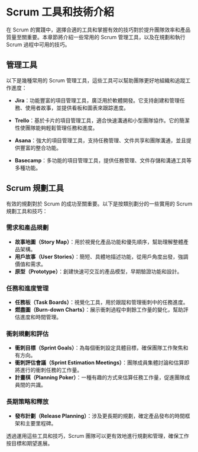 
# Scrum 工具和技術介紹

在 Scrum 的實踐中，選擇合適的工具和掌握有效的技巧對於提升團隊效率和產品質量至關重要。本章節將介紹一些常用的 Scrum 管理工具，以及在規劃和執行 Scrum 過程中可用的技巧。

## 管理工具

以下是幾種常用的 Scrum 管理工具，這些工具可以幫助團隊更好地組織和追蹤工作進度：

- **Jira**：功能豐富的項目管理工具，廣泛用於軟體開發。它支持創建和管理任務、使用者故事，並提供看板和圖表來跟踪進度。

- **Trello**：基於卡片的項目管理工具，適合快速溝通和小型團隊協作。它的簡潔性使團隊能夠輕鬆管理任務和進度。

- **Asana**：強大的項目管理工具，支持任務管理、文件共享和團隊溝通，並且提供豐富的整合功能。

- **Basecamp**：多功能的項目管理工具，提供任務管理、文件存儲和溝通工具等多種功能。

## Scrum 規劃工具

有效的規劃對於 Scrum 的成功至關重要。以下是按類別劃分的一些實用的 Scrum 規劃工具和技巧：

### 需求和產品規劃
- **故事地圖（Story Map）**：用於視覺化產品功能和優先順序，幫助理解整體產品架構。
- **用戶故事（User Stories）**：簡短、具體地描述功能，從用戶角度出發，強調價值和需求。
- **原型（Prototype）**：創建快速可交互的產品模型，早期驗證功能和設計。

### 任務和進度管理
- **任務板（Task Boards）**：視覺化工具，用於跟蹤和管理衝刺中的任務進度。
- **燃盡圖（Burn-down Charts）**：展示衝刺過程中剩餘工作量的變化，幫助評估進度和時間管理。

### 衝刺規劃和評估
- **衝刺目標（Sprint Goals）**：為每個衝刺設定具體目標，確保團隊工作聚焦和有方向。
- **衝刺評估會議（Sprint Estimation Meetings）**：團隊成員集體討論和估算即將進行的衝刺任務的工作量。
- **計畫棋（Planning Poker）**：一種有趣的方式來估算任務工作量，促進團隊成員間的共識。

### 長期策略和釋放
- **發布計劃（Release Planning）**：涉及更長期的規劃，確定產品發布的時間框架和主要里程碑。

透過運用這些工具和技巧，Scrum 團隊可以更有效地進行規劃和管理，確保工作按目標和期望進展。
